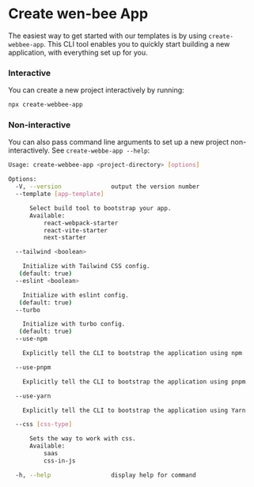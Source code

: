 # Create wen-bee App

The easiest way to get started with our templates is by using `create-webbee-app`. This CLI tool enables you to quickly start building a new application, with everything set up for you.

### Interactive

You can create a new project interactively by running:

```bash
npx create-webbee-app
```

### Non-interactive

You can also pass command line arguments to set up a new project
non-interactively. See `create-webbe-app --help`:

```bash
Usage: create-webbee-app <project-directory> [options]

Options:
  -V, --version              output the version number
  --template [app-template]

      Select build tool to bootstrap your app.
      Available:
          react-webpack-starter
          react-vite-starter
          next-starter

  --tailwind <boolean>

    Initialize with Tailwind CSS config.
   (default: true)
  --eslint <boolean>

    Initialize with eslint config.
   (default: true)
  --turbo

    Initialize with turbo config.
   (default: true)
  --use-npm

    Explicitly tell the CLI to bootstrap the application using npm

  --use-pnpm

    Explicitly tell the CLI to bootstrap the application using pnpm

  --use-yarn

    Explicitly tell the CLI to bootstrap the application using Yarn

  --css [css-type]

      Sets the way to work with css.
      Available:
          saas
          css-in-js

  -h, --help                 display help for command
```
